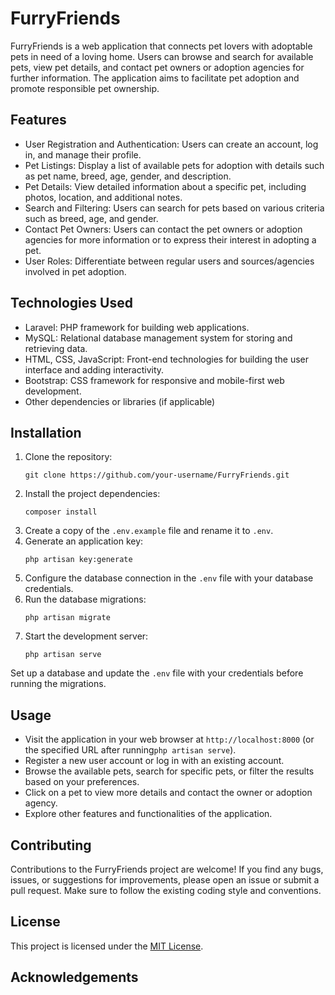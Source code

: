 

# FurryFriends

FurryFriends is a web application that connects pet lovers with adoptable pets in need of a loving home. Users can browse and search for available pets, view pet details, and contact pet owners or adoption agencies for further information. The application aims to facilitate pet adoption and promote responsible pet ownership.

## Features

- User Registration and Authentication: Users can create an account, log in, and manage their profile.
- Pet Listings: Display a list of available pets for adoption with details such as pet name, breed, age, gender, and description.
- Pet Details: View detailed information about a specific pet, including photos, location, and additional notes.
- Search and Filtering: Users can search for pets based on various criteria such as breed, age, and gender.
- Contact Pet Owners: Users can contact the pet owners or adoption agencies for more information or to express their interest in adopting a pet.
- User Roles: Differentiate between regular users and sources/agencies involved in pet adoption.

## Technologies Used

- Laravel: PHP framework for building web applications.
- MySQL: Relational database management system for storing and retrieving data.
- HTML, CSS, JavaScript: Front-end technologies for building the user interface and adding interactivity.
- Bootstrap: CSS framework for responsive and mobile-first web development.
- Other dependencies or libraries (if applicable)

## Installation

1. Clone the repository:
   ```
   git clone https://github.com/your-username/FurryFriends.git
   ```
3. Install the project dependencies:
   ```
   composer install
   ```
5. Create a copy of the ```.env.example``` file and rename it to ```.env```.
6. Generate an application key:
   ```
   php artisan key:generate
   ```
5. Configure the database connection in the ```.env``` file with your database credentials.
6. Run the database migrations:
   ```
   php artisan migrate
   ```
7. Start the development server:
   ```
   php artisan serve
   ```

Set up a database and update the ```.env``` file with your credentials before running the migrations.

## Usage

- Visit the application in your web browser at ```http://localhost:8000``` (or the specified URL after running```php artisan serve```).
- Register a new user account or log in with an existing account.
- Browse the available pets, search for specific pets, or filter the results based on your preferences.
- Click on a pet to view more details and contact the owner or adoption agency.
- Explore other features and functionalities of the application.

## Contributing

Contributions to the FurryFriends project are welcome! If you find any bugs, issues, or suggestions for improvements, please open an issue or submit a pull request. Make sure to follow the existing coding style and conventions.

## License

This project is licensed under the [MIT License](LICENSE).

## Acknowledgements




